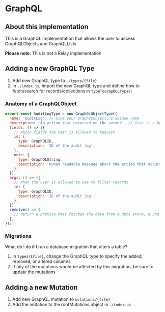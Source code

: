 # GraphQL

## About this implementation

This is a GraphQL implementation that allows the user to access GraphQLObjects and GraphQLLists

**Please note:** This is not a Relay implementation

## Adding a new GraphQL Type

1. Add new GraphQL type to `./types/{file}`
1. In `./index.js`, import the new GraphQL type and define how to fetch/search for records/collections in `typeToGraphQLType()`

### Anatomy of a GraphQLObject

```javascript
export const AuditLogType = new GraphQLObjectType({
  name: 'AuditLog', // Give your GraphQLObject, a unique name
  description: 'An action that occurred on the server', // Give it a human-readable desc. for GraphiQL
  fields: () => ({
    // Which fields the user is allowed to request
    id: {
      type: GraphQLID,
      description: 'ID of the audit log',
    },
    note: {
      type: GraphQLString,
      description: 'Human readable message about the action that occurred on the server',
    },
  }),
  args: () => ({
    // What the user is allowed to use to filter records
    id: {
      type: GraphQLID,
      description: 'ID of the audit log',
    },
  }),
  resolve() => {
    // return a promise that fetches the data from a data store, a 3rd party API, JSON, etc.
  },
});
```

### Migrations

What do I do if I ran a database migration that alters a table?

1. In `types/{file}`, change the GraphQL type to specify the added, removed, or altered columns
1. If any of the mutations would be affected by this migration, be sure to update the mutations

## Adding a new Mutation

1. Add new GraphQL mutation to `mutations/{file}`
1. Add the mutation to the rootMutations object in `./index.js`
